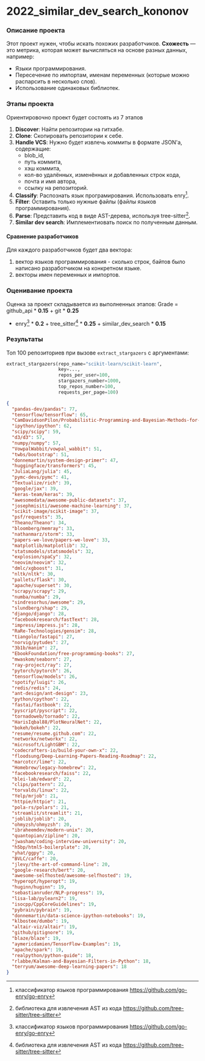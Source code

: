 # 2022_similar_dev_search_kononov

### Описание проекта

Этот проект нужен, чтобы искать похожих разработчиков. **Схожесть** — это метрика, которая может
вычисляться на основе разных данных, например:

* Языки программирования.
* Пересечение по импортам, именам переменных (которые можно распарсить в несколько слов).
* Использование одинаковых библиотек.

### Этапы проекта

Ориентировочно проект будет состоять из 7 этапов

1) **Discover**: Найти репозитории на гитхабе.
2) **Clone**: Скопировать репозитории к себе.
3) **Handle VCS**: Нужно будет извлечь коммиты в формате JSON'а, содержащие:
    * blob_id,
    * путь коммита,
    * хэш коммита,
    * кол-во удалённых, изменённых и добавленных строк кода,
    * почта и имя автора,
    * ссылку на репозиторий.
4) **Classify**: Распознать язык програмирования. Использовать enry[^1].
5) **Filter**: Оставить только нужные файлы (файлы языков программирования).
6) **Parse**: Представить код в виде AST-дерева, используя tree-sitter[^2].
7) **Similar dev search**: Имплементиовать поиск по полученным данным.

#### Сравнение разработчиков

Для каждого разработчиков будет два вектора:

1) вектор языков программирования - сколько строк, байтов было написано разработчиком на конкретном
   языке.
2) векторы имен переменных и импортов.

### Оценивание проекта

Оценка за проект складывается из выполненных этапов: Grade = github_api * **0.15** + git * **0.25**

+ enry[^1] * **0.2** + tree_sitter[^2] * **0.25** + similar_dev_search * **0.15**

[^1]: классификатор языков программирования https://github.com/go-enry/go-enry
[^2]: библиотека для извлечения AST из кода https://github.com/tree-sitter/tree-sitter

### Результаты

Топ 100 репозиториев при вызове `extract_stargazers` с аргументами:

```python
extract_stargazers(repo_name="scikit-learn/scikit-learn",
                   key=...,
                   repos_per_user=100,
                   stargazers_number=1000,
                   top_repos_number=100,
                   requests_per_page=100)
```

```json
{
  "pandas-dev/pandas": 77,
  "tensorflow/tensorflow": 65,
  "CamDavidsonPilon/Probabilistic-Programming-and-Bayesian-Methods-for-Hackers": 63,
  "ipython/ipython": 62,
  "scipy/scipy": 59,
  "d3/d3": 57,
  "numpy/numpy": 57,
  "VowpalWabbit/vowpal_wabbit": 51,
  "twbs/bootstrap": 51,
  "donnemartin/system-design-primer": 47,
  "huggingface/transformers": 45,
  "JuliaLang/julia": 45,
  "pymc-devs/pymc": 41,
  "Textualize/rich": 39,
  "google/jax": 39,
  "keras-team/keras": 39,
  "awesomedata/awesome-public-datasets": 37,
  "josephmisiti/awesome-machine-learning": 37,
  "scikit-image/scikit-image": 37,
  "psf/requests": 35,
  "Theano/Theano": 34,
  "bloomberg/memray": 33,
  "nathanmarz/storm": 33,
  "papers-we-love/papers-we-love": 33,
  "matplotlib/matplotlib": 32,
  "statsmodels/statsmodels": 32,
  "explosion/spaCy": 32,
  "neovim/neovim": 32,
  "dmlc/xgboost": 31,
  "nltk/nltk": 30,
  "pallets/flask": 30,
  "apache/superset": 30,
  "scrapy/scrapy": 29,
  "numba/numba": 29,
  "sindresorhus/awesome": 29,
  "slundberg/shap": 29,
  "django/django": 28,
  "facebookresearch/fastText": 28,
  "impress/impress.js": 28,
  "RaRe-Technologies/gensim": 28,
  "tiangolo/fastapi": 27,
  "norvig/pytudes": 27,
  "3b1b/manim": 27,
  "EbookFoundation/free-programming-books": 27,
  "mwaskom/seaborn": 27,
  "ray-project/ray": 27,
  "pytorch/pytorch": 26,
  "tensorflow/models": 26,
  "spotify/luigi": 26,
  "redis/redis": 24,
  "ant-design/ant-design": 23,
  "python/cpython": 22,
  "fastai/fastbook": 22,
  "pyscript/pyscript": 22,
  "tornadoweb/tornado": 22,
  "HarisIqbal88/PlotNeuralNet": 22,
  "bokeh/bokeh": 22,
  "resume/resume.github.com": 22,
  "networkx/networkx": 22,
  "microsoft/LightGBM": 22,
  "codecrafters-io/build-your-own-x": 22,
  "floodsung/Deep-Learning-Papers-Reading-Roadmap": 22,
  "marcotcr/lime": 22,
  "Homebrew/legacy-homebrew": 22,
  "facebookresearch/faiss": 22,
  "blei-lab/edward": 22,
  "clips/pattern": 22,
  "torvalds/linux": 22,
  "Yelp/mrjob": 21,
  "httpie/httpie": 21,
  "pola-rs/polars": 21,
  "streamlit/streamlit": 21,
  "joblib/joblib": 20,
  "ohmyzsh/ohmyzsh": 20,
  "ibraheemdev/modern-unix": 20,
  "quantopian/zipline": 20,
  "jwasham/coding-interview-university": 20,
  "h5bp/html5-boilerplate": 20,
  "yhat/ggpy": 20,
  "BVLC/caffe": 20,
  "jlevy/the-art-of-command-line": 20,
  "google-research/bert": 20,
  "awesome-selfhosted/awesome-selfhosted": 19,
  "hyperopt/hyperopt": 19,
  "huginn/huginn": 19,
  "sebastianruder/NLP-progress": 19,
  "lisa-lab/pylearn2": 19,
  "isocpp/CppCoreGuidelines": 19,
  "pybrain/pybrain": 19,
  "donnemartin/data-science-ipython-notebooks": 19,
  "klbostee/dumbo": 19,
  "altair-viz/altair": 19,
  "github/gitignore": 19,
  "blaze/blaze": 19,
  "aymericdamien/TensorFlow-Examples": 19,
  "apache/spark": 19,
  "realpython/python-guide": 18,
  "rlabbe/Kalman-and-Bayesian-Filters-in-Python": 18,
  "terryum/awesome-deep-learning-papers": 18
}

```